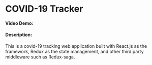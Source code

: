 # COVID-19 Tracker
#### Video Demo: <URL HERE>
#### Description:
This is a covid-19 tracking web application built with React.js as the framework, Redux as the state management, and other third party middleware such as Redux-saga.
